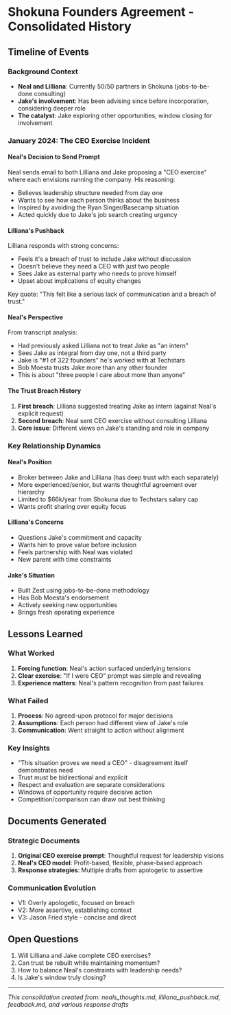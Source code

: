 # Shokuna Founders Agreement - Consolidated History

## Timeline of Events

### Background Context
- **Neal and Lilliana**: Currently 50/50 partners in Shokuna (jobs-to-be-done consulting)
- **Jake's involvement**: Has been advising since before incorporation, considering deeper role
- **The catalyst**: Jake exploring other opportunities, window closing for involvement

### January 2024: The CEO Exercise Incident

#### Neal's Decision to Send Prompt
Neal sends email to both Lilliana and Jake proposing a "CEO exercise" where each envisions running the company. His reasoning:
- Believes leadership structure needed from day one
- Wants to see how each person thinks about the business
- Inspired by avoiding the Ryan Singer/Basecamp situation
- Acted quickly due to Jake's job search creating urgency

#### Lilliana's Pushback
Lilliana responds with strong concerns:
- Feels it's a breach of trust to include Jake without discussion
- Doesn't believe they need a CEO with just two people
- Sees Jake as external party who needs to prove himself
- Upset about implications of equity changes

Key quote: "This felt like a serious lack of communication and a breach of trust."

#### Neal's Perspective
From transcript analysis:
- Had previously asked Lilliana not to treat Jake as "an intern"
- Sees Jake as integral from day one, not a third party
- Jake is "#1 of 322 founders" he's worked with at Techstars
- Bob Moesta trusts Jake more than any other founder
- This is about "three people I care about more than anyone"

#### The Trust Breach History
1. **First breach**: Lilliana suggested treating Jake as intern (against Neal's explicit request)
2. **Second breach**: Neal sent CEO exercise without consulting Lilliana
3. **Core issue**: Different views on Jake's standing and role in company

### Key Relationship Dynamics

#### Neal's Position
- Broker between Jake and Lilliana (has deep trust with each separately)
- More experienced/senior, but wants thoughtful agreement over hierarchy
- Limited to $66k/year from Shokuna due to Techstars salary cap
- Wants profit sharing over equity focus

#### Lilliana's Concerns
- Questions Jake's commitment and capacity
- Wants him to prove value before inclusion
- Feels partnership with Neal was violated
- New parent with time constraints

#### Jake's Situation
- Built Zest using jobs-to-be-done methodology
- Has Bob Moesta's endorsement
- Actively seeking new opportunities
- Brings fresh operating experience

## Lessons Learned

### What Worked
1. **Forcing function**: Neal's action surfaced underlying tensions
2. **Clear exercise**: "If I were CEO" prompt was simple and revealing
3. **Experience matters**: Neal's pattern recognition from past failures

### What Failed
1. **Process**: No agreed-upon protocol for major decisions
2. **Assumptions**: Each person had different view of Jake's role
3. **Communication**: Went straight to action without alignment

### Key Insights
- "This situation proves we need a CEO" - disagreement itself demonstrates need
- Trust must be bidirectional and explicit
- Respect and evaluation are separate considerations
- Windows of opportunity require decisive action
- Competition/comparison can draw out best thinking

## Documents Generated

### Strategic Documents
1. **Original CEO exercise prompt**: Thoughtful request for leadership visions
2. **Neal's CEO model**: Profit-based, flexible, phase-based approach
3. **Response strategies**: Multiple drafts from apologetic to assertive

### Communication Evolution
- V1: Overly apologetic, focused on breach
- V2: More assertive, establishing context
- V3: Jason Fried style - concise and direct

## Open Questions
1. Will Lilliana and Jake complete CEO exercises?
2. Can trust be rebuilt while maintaining momentum?
3. How to balance Neal's constraints with leadership needs?
4. Is Jake's window truly closing?

---
*This consolidation created from: neals_thoughts.md, lilliana_pushback.md, feedback.md, and various response drafts*